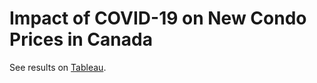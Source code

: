 # Impact of COVID-19 on New Condo Prices in Canada

See results on [Tableau](https://public.tableau.com/views/ImpactofCOVID-19onNewCondoPricesinCanada/Dashboard?:language=en-US&:display_count=n&:origin=viz_share_link).

